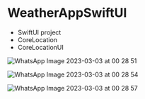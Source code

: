 # WeatherAppSwiftUI

* SwiftUI project
* CoreLocation
* CoreLocationUI

![WhatsApp Image 2023-03-03 at 00 28 51](https://user-images.githubusercontent.com/85077754/222561207-a163f13f-9100-4472-bd5c-7662eac3a762.jpeg)

![WhatsApp Image 2023-03-03 at 00 28 54](https://user-images.githubusercontent.com/85077754/222560785-e504e921-070f-4c43-aa92-7a1c3ee866e8.jpeg)

![WhatsApp Image 2023-03-03 at 00 28 57](https://user-images.githubusercontent.com/85077754/222560895-34420643-fe15-4e0a-ace6-bd12c6af5c9b.jpeg)
